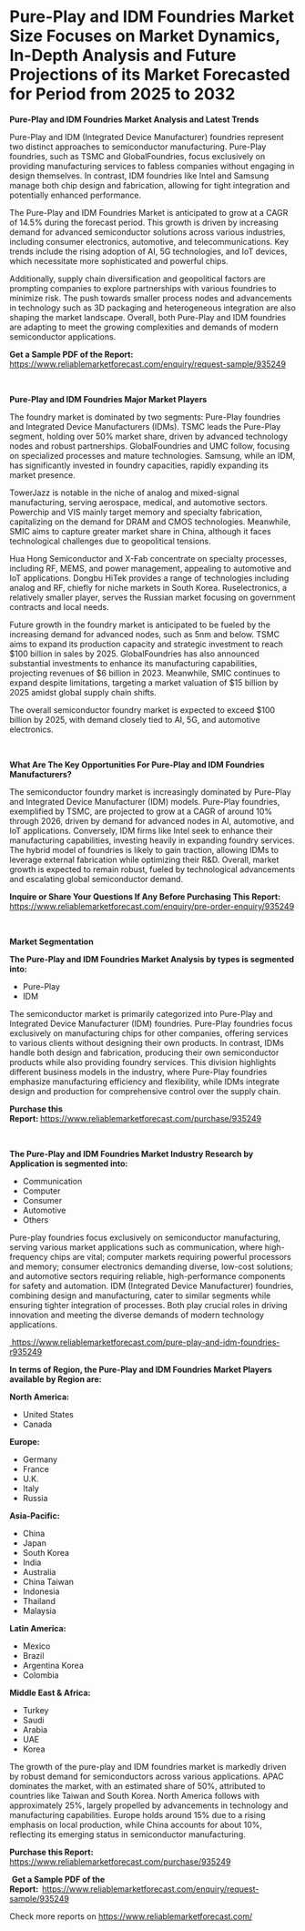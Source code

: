 <p><h1>Pure-Play and IDM Foundries Market Size Focuses on Market Dynamics, In-Depth Analysis and Future Projections of its Market Forecasted for Period from 2025 to 2032</h1></p><p><strong>Pure-Play and IDM Foundries Market Analysis and Latest Trends</strong></p>
<p><p>Pure-Play and IDM (Integrated Device Manufacturer) foundries represent two distinct approaches to semiconductor manufacturing. Pure-Play foundries, such as TSMC and GlobalFoundries, focus exclusively on providing manufacturing services to fabless companies without engaging in design themselves. In contrast, IDM foundries like Intel and Samsung manage both chip design and fabrication, allowing for tight integration and potentially enhanced performance.</p><p>The Pure-Play and IDM Foundries Market is anticipated to grow at a CAGR of 14.5% during the forecast period. This growth is driven by increasing demand for advanced semiconductor solutions across various industries, including consumer electronics, automotive, and telecommunications. Key trends include the rising adoption of AI, 5G technologies, and IoT devices, which necessitate more sophisticated and powerful chips. </p><p>Additionally, supply chain diversification and geopolitical factors are prompting companies to explore partnerships with various foundries to minimize risk. The push towards smaller process nodes and advancements in technology such as 3D packaging and heterogeneous integration are also shaping the market landscape. Overall, both Pure-Play and IDM foundries are adapting to meet the growing complexities and demands of modern semiconductor applications.</p></p>
<p><strong>Get a Sample PDF of the Report:&nbsp;</strong> <a href="https://www.reliablemarketforecast.com/enquiry/request-sample/935249?utm_campaign=3169&utm_medium=2&utm_source=Github&utm_content=ia&utm_term=06042025&utm_id=pure-play-and-idm-foundries">https://www.reliablemarketforecast.com/enquiry/request-sample/935249</a></p>
<p>&nbsp;</p>
<p><strong>Pure-Play and IDM Foundries Major Market Players</strong></p>
<p><p>The foundry market is dominated by two segments: Pure-Play foundries and Integrated Device Manufacturers (IDMs). TSMC leads the Pure-Play segment, holding over 50% market share, driven by advanced technology nodes and robust partnerships. GlobalFoundries and UMC follow, focusing on specialized processes and mature technologies. Samsung, while an IDM, has significantly invested in foundry capacities, rapidly expanding its market presence.</p><p>TowerJazz is notable in the niche of analog and mixed-signal manufacturing, serving aerospace, medical, and automotive sectors. Powerchip and VIS mainly target memory and specialty fabrication, capitalizing on the demand for DRAM and CMOS technologies. Meanwhile, SMIC aims to capture greater market share in China, although it faces technological challenges due to geopolitical tensions.</p><p>Hua Hong Semiconductor and X-Fab concentrate on specialty processes, including RF, MEMS, and power management, appealing to automotive and IoT applications. Dongbu HiTek provides a range of technologies including analog and RF, chiefly for niche markets in South Korea. Ruselectronics, a relatively smaller player, serves the Russian market focusing on government contracts and local needs.</p><p>Future growth in the foundry market is anticipated to be fueled by the increasing demand for advanced nodes, such as 5nm and below. TSMC aims to expand its production capacity and strategic investment to reach $100 billion in sales by 2025. GlobalFoundries has also announced substantial investments to enhance its manufacturing capabilities, projecting revenues of $6 billion in 2023. Meanwhile, SMIC continues to expand despite limitations, targeting a market valuation of $15 billion by 2025 amidst global supply chain shifts.</p><p>The overall semiconductor foundry market is expected to exceed $100 billion by 2025, with demand closely tied to AI, 5G, and automotive electronics.</p></p>
<p>&nbsp;</p>
<p><strong>What Are The Key Opportunities For Pure-Play and IDM Foundries Manufacturers?</strong></p>
<p><p>The semiconductor foundry market is increasingly dominated by Pure-Play and Integrated Device Manufacturer (IDM) models. Pure-Play foundries, exemplified by TSMC, are projected to grow at a CAGR of around 10% through 2026, driven by demand for advanced nodes in AI, automotive, and IoT applications. Conversely, IDM firms like Intel seek to enhance their manufacturing capabilities, investing heavily in expanding foundry services. The hybrid model of foundries is likely to gain traction, allowing IDMs to leverage external fabrication while optimizing their R&D. Overall, market growth is expected to remain robust, fueled by technological advancements and escalating global semiconductor demand.</p></p>
<p><strong>Inquire or Share Your Questions If Any Before Purchasing This Report:</strong> <a href="https://www.reliablemarketforecast.com/enquiry/pre-order-enquiry/935249?utm_campaign=3169&utm_medium=2&utm_source=Github&utm_content=ia&utm_term=06042025&utm_id=pure-play-and-idm-foundries">https://www.reliablemarketforecast.com/enquiry/pre-order-enquiry/935249</a></p>
<p>&nbsp;</p>
<p><strong>Market Segmentation</strong></p>
<p><strong>The Pure-Play and IDM Foundries Market Analysis by types is segmented into:</strong></p>
<p><ul><li>Pure-Play</li><li>IDM</li></ul></p>
<p><p>The semiconductor market is primarily categorized into Pure-Play and Integrated Device Manufacturer (IDM) foundries. Pure-Play foundries focus exclusively on manufacturing chips for other companies, offering services to various clients without designing their own products. In contrast, IDMs handle both design and fabrication, producing their own semiconductor products while also providing foundry services. This division highlights different business models in the industry, where Pure-Play foundries emphasize manufacturing efficiency and flexibility, while IDMs integrate design and production for comprehensive control over the supply chain.</p></p>
<p><strong>Purchase this Report:&nbsp;</strong><a href="https://www.reliablemarketforecast.com/purchase/935249?utm_campaign=3169&utm_medium=2&utm_source=Github&utm_content=ia&utm_term=06042025&utm_id=pure-play-and-idm-foundries">https://www.reliablemarketforecast.com/purchase/935249</a></p>
<p>&nbsp;</p>
<p><strong>The Pure-Play and IDM Foundries Market Industry Research by Application is segmented into:</strong></p>
<p><ul><li>Communication</li><li>Computer</li><li>Consumer</li><li>Automotive</li><li>Others</li></ul></p>
<p><p>Pure-play foundries focus exclusively on semiconductor manufacturing, serving various market applications such as communication, where high-frequency chips are vital; computer markets requiring powerful processors and memory; consumer electronics demanding diverse, low-cost solutions; and automotive sectors requiring reliable, high-performance components for safety and automation. IDM (Integrated Device Manufacturer) foundries, combining design and manufacturing, cater to similar segments while ensuring tighter integration of processes. Both play crucial roles in driving innovation and meeting the diverse demands of modern technology applications.</p></p>
<p><a href="https://www.reliablemarketforecast.com/pure-play-and-idm-foundries-r935249?utm_campaign=3169&utm_medium=2&utm_source=Github&utm_content=ia&utm_term=06042025&utm_id=pure-play-and-idm-foundries">&nbsp;https://www.reliablemarketforecast.com/pure-play-and-idm-foundries-r935249</a></p>
<p><strong>In terms of Region, the Pure-Play and IDM Foundries Market Players available by Region are:</strong></p>
<p>
    <p> <strong> North America: </strong>
        <ul>
            <li>United States</li>
            <li>Canada</li>
        </ul>
        </p> 
    <p> <strong> Europe: </strong>
        <ul>
            <li>Germany</li>
            <li>France</li>
            <li>U.K.</li>
            <li>Italy</li>
            <li>Russia</li>
        </ul>
        </p> 
    <p> <strong> Asia-Pacific: </strong>
        <ul>
            <li>China</li>
            <li>Japan</li>
            <li>South Korea</li>
            <li>India</li>
            <li>Australia</li>
            <li>China Taiwan</li>
            <li>Indonesia</li>
            <li>Thailand</li>
            <li>Malaysia</li>
        </ul>
        </p> 
    <p> <strong> Latin America: </strong>
        <ul>
            <li>Mexico</li>
            <li>Brazil</li>
            <li>Argentina Korea</li>
            <li>Colombia</li>
        </ul>
        </p> 
    <p> <strong> Middle East & Africa: </strong>
        <ul>
            <li>Turkey</li>
            <li>Saudi</li>
            <li>Arabia</li>
            <li>UAE</li>
            <li>Korea</li>
        </ul>
    </p>
    </p>
<p><p>The growth of the pure-play and IDM foundries market is markedly driven by robust demand for semiconductors across various applications. APAC dominates the market, with an estimated share of 50%, attributed to countries like Taiwan and South Korea. North America follows with approximately 25%, largely propelled by advancements in technology and manufacturing capabilities. Europe holds around 15% due to a rising emphasis on local production, while China accounts for about 10%, reflecting its emerging status in semiconductor manufacturing.</p></p>
<p><strong>Purchase this Report: </strong><a href="https://www.reliablemarketforecast.com/purchase/935249?utm_campaign=3169&utm_medium=2&utm_source=Github&utm_content=ia&utm_term=06042025&utm_id=pure-play-and-idm-foundries">https://www.reliablemarketforecast.com/purchase/935249</a></p>
<p>&nbsp;<strong>Get a Sample PDF of the Report:&nbsp;&nbsp;</strong><a href="https://www.reliablemarketforecast.com/enquiry/request-sample/935249?utm_campaign=3169&utm_medium=2&utm_source=Github&utm_content=ia&utm_term=06042025&utm_id=pure-play-and-idm-foundries">https://www.reliablemarketforecast.com/enquiry/request-sample/935249</a></p>
<p><strong></strong></p>
<p>Check more reports on <a href="https://www.reliablemarketforecast.com/?utm_campaign=3169&utm_medium=2&utm_source=Github&utm_content=ia&utm_term=06042025&utm_id=pure-play-and-idm-foundries">https://www.reliablemarketforecast.com/</a></p>